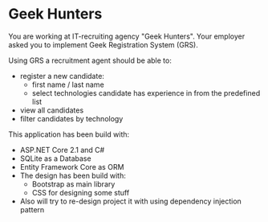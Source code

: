 # Geek Hunters

You are working at IT-recruiting agency "Geek Hunters". Your employer asked you to implement Geek Registration System
(GRS). 

Using GRS a recruitment agent should be able to:
  - register a new candidate:
     - first name / last name
     - select technologies candidate has experience in from the predefined list 
  - view all candidates
  - filter candidates by technology

This application has been build with:
 - ASP.NET Core 2.1 and C#
 - SQLite as a Database
 - Entity Framework Core as ORM
 - The design has been build with:
    - Bootstrap as main library
    - CSS for designing some stuff
 - Also will try to re-design project it with using dependency injection pattern
